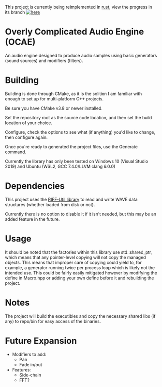 This project is currently being reimplemented in [rust](https://rust-lang.org), view the progress in its branch [![here](../../tree/8-move-to-rust)](../-/tree/8-move-to-rust)

# Overly Complicated Audio Engine (OCAE)

An audio engine designed to produce audio samples using basic generators (sound sources) and modifiers (filters).

# Building

Building is done through CMake, as it is the solition I am familiar with enough to set up for multi-platform C++ projects.

Be sure you have CMake v3.8 or newer installed.

Set the repository root as the source code location, and then set the build
location of your choice.

Configure, check the options to see what (if anything) you'd like to change, then configure again.

Once you're ready to generated the project files, use the Generate command.

Currently the library has only been tested on Windows 10 (Visual Studio 2019) and Ubuntu (WSL2, GCC 7.4.0/LLVM clang 6.0.0)

# Dependencies

This project uses the [RIFF-Util library](https://gitlab.com/ChylerDev/RIFF-Util) to read and write WAVE data structures (whether loaded from disk or not).

Currently there is no option to disable it if it isn't needed, but this may be an added feature in the future.

# Usage

It should be noted that the factories within this library use std::shared_ptr, which means that any pointer-level copying will not copy the managed objects. This means that improper care of copying could yield to, for example, a generator running twice per process loop which is likely not the intended use. This could be fairly easily mitigated however by modifying the define in Macro.hpp or adding your own define before it and rebuilding the project.

# Notes

The project will build the executibles and copy the necessary shared libs (if any) to repo/bin for easy access of the binaries.

# Future Expansion

* Modifiers to add:
	* Pan
	* Fade in/out
* Features:
	* Side-chain
	* FFT?
